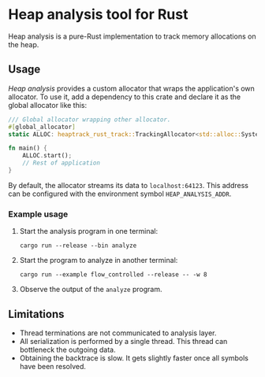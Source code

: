 # Heap analysis tool for Rust #

Heap analysis is a pure-Rust implementation to track memory allocations on the heap.

## Usage

_Heap analysis_ provides a custom allocator that wraps the application's own allocator. To use it, add a dependency to
this crate and declare it as the global allocator like this:

```rust
/// Global allocator wrapping other allocator.
#[global_allocator]
static ALLOC: heaptrack_rust_track::TrackingAllocator<std::alloc::System> = TrackingAllocator(std::alloc::System);

fn main() {
    ALLOC.start();
    // Rest of application
}
```

By default, the allocator streams its data to `localhost:64123`. This address can be configured with the environment
symbol `HEAP_ANALYSIS_ADDR`.

### Example usage

1. Start the analysis program in one terminal:
   ```shell
   cargo run --release --bin analyze
   ```
2. Start the program to analyze in another terminal:
   ```shell
   cargo run --example flow_controlled --release -- -w 8
   ```
3. Observe the output of the `analyze` program.

## Limitations

* Thread terminations are not communicated to analysis layer.
* All serialization is performed by a single thread. This thread can bottleneck the outgoing data.
* Obtaining the backtrace is slow. It gets slightly faster once all symbols have been resolved.
